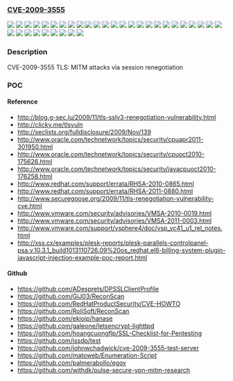 ### [CVE-2009-3555](https://cve.mitre.org/cgi-bin/cvename.cgi?name=CVE-2009-3555)
![](https://img.shields.io/static/v1?label=Product&message=Extras%20for%20RHEL%203&color=blue)
![](https://img.shields.io/static/v1?label=Product&message=Extras%20for%20RHEL%204&color=blue)
![](https://img.shields.io/static/v1?label=Product&message=Extras%20for%20RHEL%204.7.z&color=blue)
![](https://img.shields.io/static/v1?label=Product&message=JBEWS%201.0%20for%20RHEL%204&color=blue)
![](https://img.shields.io/static/v1?label=Product&message=RHEL%204%20for%20SAP&color=blue)
![](https://img.shields.io/static/v1?label=Product&message=Red%20Hat%20Enterprise%20Linux%203&color=blue)
![](https://img.shields.io/static/v1?label=Product&message=Red%20Hat%20Enterprise%20Linux%204&color=blue)
![](https://img.shields.io/static/v1?label=Product&message=Red%20Hat%20Enterprise%20Linux%205&color=blue)
![](https://img.shields.io/static/v1?label=Product&message=Red%20Hat%20Enterprise%20Linux%206%20Supplementary&color=blue)
![](https://img.shields.io/static/v1?label=Product&message=Red%20Hat%20Enterprise%20Linux%206&color=blue)
![](https://img.shields.io/static/v1?label=Product&message=Red%20Hat%20Enterprise%20Virtualization%20for%20RHEL-5&color=blue)
![](https://img.shields.io/static/v1?label=Product&message=Red%20Hat%20JBoss%20Enterprise%20Web%20Server%201%20for%20RHEL%205&color=blue)
![](https://img.shields.io/static/v1?label=Product&message=Red%20Hat%20Network%20Satellite%20Server%20v%205.4&color=blue)
![](https://img.shields.io/static/v1?label=Product&message=Red%20Hat%20Satellite%206.1&color=blue)
![](https://img.shields.io/static/v1?label=Product&message=Supplementary%20for%20RHEL%205.2.z&color=blue)
![](https://img.shields.io/static/v1?label=Product&message=Supplementary%20for%20RHEL%205.3.z&color=blue)
![](https://img.shields.io/static/v1?label=Product&message=Supplementary%20for%20Red%20Hat%20Enterprise%20Linux%205&color=blue)
![](https://img.shields.io/static/v1?label=Version&message=!%200%3A1.13.1-13.el7%20&color=brighgreen)
![](https://img.shields.io/static/v1?label=Version&message=!%200%3A1.4.2.13.4-1jpp.1.el3%20&color=brighgreen)
![](https://img.shields.io/static/v1?label=Version&message=!%200%3A1.4.2.13.4.sap-1jpp.1.el4_8%20&color=brighgreen)
![](https://img.shields.io/static/v1?label=Version&message=!%200%3A1.5.0.22-1jpp.3.el4%20&color=brighgreen)
![](https://img.shields.io/static/v1?label=Version&message=!%200%3A1.5.0.22-1jpp.3.el5%20&color=brighgreen)
![](https://img.shields.io/static/v1?label=Version&message=!%200%3A2.0.46-77.ent%20&color=brighgreen)
![](https://img.shields.io/static/v1?label=Version&message=!%200%3A2.0.52-41.ent.6%20&color=brighgreen)
![](https://img.shields.io/static/v1?label=Version&message=!%200%3A2.2.10-11.ep5.el5%20&color=brighgreen)
![](https://img.shields.io/static/v1?label=Version&message=!%200%3A2.2.10-25.1.ep5.el4%20&color=brighgreen)
![](https://img.shields.io/static/v1?label=Version&message=!%200%3A2.2.3-31.el5_4.2%20&color=brighgreen)
![](https://img.shields.io/static/v1?label=Version&message=!%200%3A5.4-2.1.12.1.el5_4rhev2_1%20&color=brighgreen)
![](https://img.shields.io/static/v1?label=Version&message=!%201%3A1.6.0.0-1.31.b17.el6_0%20&color=brighgreen)
![](https://img.shields.io/static/v1?label=Version&message=!%201%3A1.6.0.7-1jpp.2.el5%20&color=brighgreen)
![](https://img.shields.io/static/v1?label=Version&message=!%201%3A1.6.0.7-1jpp.3.el4%20&color=brighgreen)
![](https://img.shields.io/static/v1?label=Version&message=!%201%3A1.6.0.9.0-1jpp.4.el6%20&color=brighgreen)
![](https://img.shields.io/static/v1?label=Version&message=!%201%3A1.6.0.9.1-1jpp.1.el5%20&color=brighgreen)
![](https://img.shields.io/static/v1?label=Vulnerability&message=Channel%20Accessible%20by%20Non-Endpoint&color=brighgreen)

### Description

CVE-2009-3555 TLS: MITM attacks via session renegotiation

### POC

#### Reference
- http://blog.g-sec.lu/2009/11/tls-sslv3-renegotiation-vulnerability.html
- http://clicky.me/tlsvuln
- http://seclists.org/fulldisclosure/2009/Nov/139
- http://www.oracle.com/technetwork/topics/security/cpuapr2011-301950.html
- http://www.oracle.com/technetwork/topics/security/cpuoct2010-175626.html
- http://www.oracle.com/technetwork/topics/security/javacpuoct2010-176258.html
- http://www.redhat.com/support/errata/RHSA-2010-0865.html
- http://www.redhat.com/support/errata/RHSA-2011-0880.html
- http://www.securegoose.org/2009/11/tls-renegotiation-vulnerability-cve.html
- http://www.vmware.com/security/advisories/VMSA-2010-0019.html
- http://www.vmware.com/security/advisories/VMSA-2011-0003.html
- http://www.vmware.com/support/vsphere4/doc/vsp_vc41_u1_rel_notes.html
- http://xss.cx/examples/plesk-reports/plesk-parallels-controlpanel-psa.v.10.3.1_build1013110726.09%20os_redhat.el6-billing-system-plugin-javascript-injection-example-poc-report.html

#### Github
- https://github.com/ADesprets/DPSSLClientProfile
- https://github.com/GiJ03/ReconScan
- https://github.com/RedHatProductSecurity/CVE-HOWTO
- https://github.com/RoliSoft/ReconScan
- https://github.com/ekiojp/hanase
- https://github.com/galeone/letsencrypt-lighttpd
- https://github.com/hoangcuongflp/SSL-Checklist-for-Pentesting
- https://github.com/issdp/test
- https://github.com/johnwchadwick/cve-2009-3555-test-server
- https://github.com/matoweb/Enumeration-Script
- https://github.com/palmerabollo/egov
- https://github.com/withdk/pulse-secure-vpn-mitm-research

